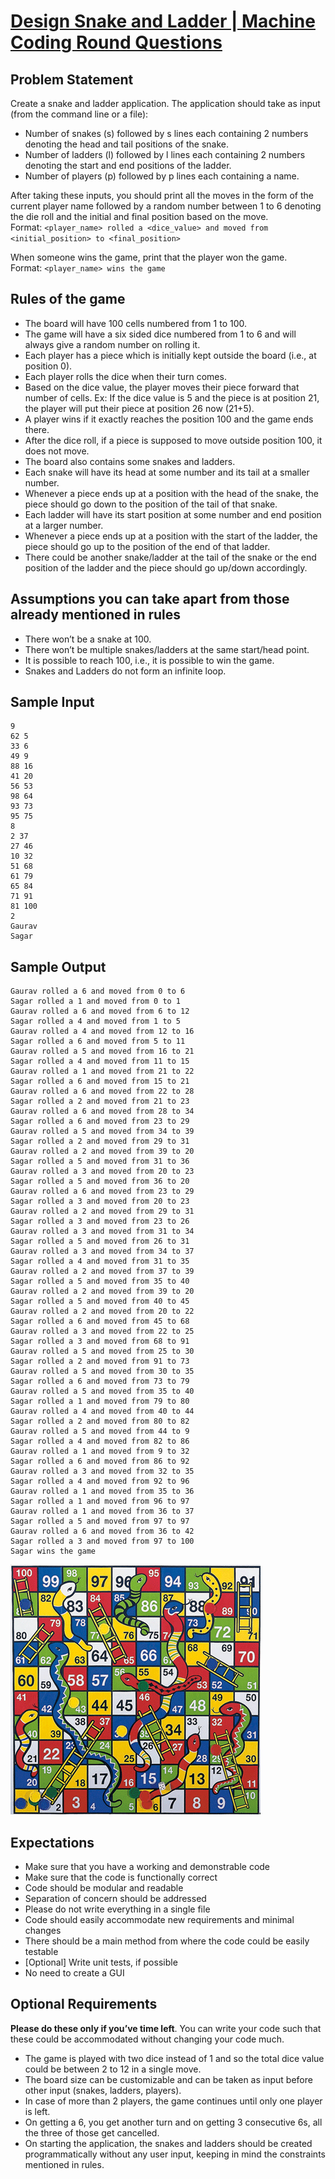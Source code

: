 # [Design Snake and Ladder | Machine Coding Round Questions](https://workat.tech/machine-coding/practice/snake-and-ladder-problem-zgtac9lxwntg)

## Problem Statement
Create a snake and ladder application. The application should take as input (from the command line or a file):
- Number of snakes (s) followed by s lines each containing 2 numbers denoting the head and tail positions of the snake.
- Number of ladders (l) followed by l lines each containing 2 numbers denoting the start and end positions of the ladder.
- Number of players (p) followed by p lines each containing a name.

After taking these inputs, you should print all the moves in the form of the current player name followed by a random number between 1 to 6 denoting the die roll and the initial and final position based on the move.
<br>
Format: ```<player_name> rolled a <dice_value> and moved from <initial_position> to <final_position>```

When someone wins the game, print that the player won the game.
<br>
Format: ```<player_name> wins the game```

## Rules of the game
- The board will have 100 cells numbered from 1 to 100.
- The game will have a six sided dice numbered from 1 to 6 and will always give a random number on rolling it.
- Each player has a piece which is initially kept outside the board (i.e., at position 0).
- Each player rolls the dice when their turn comes.
- Based on the dice value, the player moves their piece forward that number of cells. Ex: If the dice value is 5 and the piece is at position 21, the player will put their piece at position 26 now (21+5).
- A player wins if it exactly reaches the position 100 and the game ends there.
- After the dice roll, if a piece is supposed to move outside position 100, it does not move.
- The board also contains some snakes and ladders.
- Each snake will have its head at some number and its tail at a smaller number.
- Whenever a piece ends up at a position with the head of the snake, the piece should go down to the position of the tail of that snake.
- Each ladder will have its start position at some number and end position at a larger number.
- Whenever a piece ends up at a position with the start of the ladder, the piece should go up to the position of the end of that ladder.
- There could be another snake/ladder at the tail of the snake or the end position of the ladder and the piece should go up/down accordingly.

## Assumptions you can take apart from those already mentioned in rules
- There won’t be a snake at 100.
- There won’t be multiple snakes/ladders at the same start/head point.
- It is possible to reach 100, i.e., it is possible to win the game.
- Snakes and Ladders do not form an infinite loop.

## Sample Input
```
9
62 5
33 6
49 9
88 16
41 20
56 53
98 64
93 73
95 75
8
2 37
27 46
10 32
51 68
61 79
65 84
71 91
81 100
2
Gaurav
Sagar
```

## Sample Output
```
Gaurav rolled a 6 and moved from 0 to 6
Sagar rolled a 1 and moved from 0 to 1
Gaurav rolled a 6 and moved from 6 to 12
Sagar rolled a 4 and moved from 1 to 5
Gaurav rolled a 4 and moved from 12 to 16
Sagar rolled a 6 and moved from 5 to 11
Gaurav rolled a 5 and moved from 16 to 21
Sagar rolled a 4 and moved from 11 to 15
Gaurav rolled a 1 and moved from 21 to 22
Sagar rolled a 6 and moved from 15 to 21
Gaurav rolled a 6 and moved from 22 to 28
Sagar rolled a 2 and moved from 21 to 23
Gaurav rolled a 6 and moved from 28 to 34
Sagar rolled a 6 and moved from 23 to 29
Gaurav rolled a 5 and moved from 34 to 39
Sagar rolled a 2 and moved from 29 to 31
Gaurav rolled a 2 and moved from 39 to 20
Sagar rolled a 5 and moved from 31 to 36
Gaurav rolled a 3 and moved from 20 to 23
Sagar rolled a 5 and moved from 36 to 20
Gaurav rolled a 6 and moved from 23 to 29
Sagar rolled a 3 and moved from 20 to 23
Gaurav rolled a 2 and moved from 29 to 31
Sagar rolled a 3 and moved from 23 to 26
Gaurav rolled a 3 and moved from 31 to 34
Sagar rolled a 5 and moved from 26 to 31
Gaurav rolled a 3 and moved from 34 to 37
Sagar rolled a 4 and moved from 31 to 35
Gaurav rolled a 2 and moved from 37 to 39
Sagar rolled a 5 and moved from 35 to 40
Gaurav rolled a 2 and moved from 39 to 20
Sagar rolled a 5 and moved from 40 to 45
Gaurav rolled a 2 and moved from 20 to 22
Sagar rolled a 6 and moved from 45 to 68
Gaurav rolled a 3 and moved from 22 to 25
Sagar rolled a 3 and moved from 68 to 91
Gaurav rolled a 5 and moved from 25 to 30
Sagar rolled a 2 and moved from 91 to 73
Gaurav rolled a 5 and moved from 30 to 35
Sagar rolled a 6 and moved from 73 to 79
Gaurav rolled a 5 and moved from 35 to 40
Sagar rolled a 1 and moved from 79 to 80
Gaurav rolled a 4 and moved from 40 to 44
Sagar rolled a 2 and moved from 80 to 82
Gaurav rolled a 5 and moved from 44 to 9
Sagar rolled a 4 and moved from 82 to 86
Gaurav rolled a 1 and moved from 9 to 32
Sagar rolled a 6 and moved from 86 to 92
Gaurav rolled a 3 and moved from 32 to 35
Sagar rolled a 4 and moved from 92 to 96
Gaurav rolled a 1 and moved from 35 to 36
Sagar rolled a 1 and moved from 96 to 97
Gaurav rolled a 1 and moved from 36 to 37
Sagar rolled a 5 and moved from 97 to 97
Gaurav rolled a 6 and moved from 36 to 42
Sagar rolled a 3 and moved from 97 to 100
Sagar wins the game
```

![snake-and-ladder](./game.gif)

## Expectations
- Make sure that you have a working and demonstrable code
- Make sure that the code is functionally correct
- Code should be modular and readable
- Separation of concern should be addressed
- Please do not write everything in a single file
- Code should easily accommodate new requirements and minimal changes
- There should be a main method from where the code could be easily testable
- [Optional] Write unit tests, if possible
- No need to create a GUI

## Optional Requirements
**Please do these only if you’ve time left**. You can write your code such that these could be accommodated without changing your code much.
- The game is played with two dice instead of 1 and so the total dice value could be between 2 to 12 in a single move.
- The board size can be customizable and can be taken as input before other input (snakes, ladders, players).
- In case of more than 2 players, the game continues until only one player is left.
- On getting a 6, you get another turn and on getting 3 consecutive 6s, all the three of those get cancelled.
- On starting the application, the snakes and ladders should be created programmatically without any user input, keeping in mind the constraints mentioned in rules.
